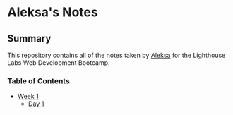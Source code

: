 # Aleksa's Notes

## Summary 

This repository contains all of the notes taken by [Aleksa](https://github.com/aleksa-ai/) for the Lighthouse Labs Web Development Bootcamp.

### Table of Contents

* [Week 1](https://github.com/aleksa-ai/lighthouse-web-notes/tree/master/Week%201)
  * [Day 1](/Week_1/Day_1)